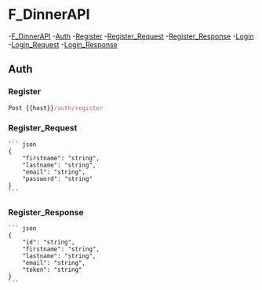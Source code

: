 # F_DinnerAPI
-[F_DinnerAPI](#f-dinnerapi)
  -[Auth](#auth)
    -[Register](#Register)
        -[Register_Request](#Register_Request)
        -[Register_Response](#Register_Response)
    -[Login](#Login)
        -[Login_Request](#Login_Request)
        -[Login_Response](#Login_Response)
## Auth
### Register
``` js
Post {{host}}/auth/register
```
### Register_Request
    ``` json
    {
        "firstname": "string",
        "lastname": "string",
        "email": "string",
        "password": "string"
    }
    ```
### Register_Response
    ``` json
    {
        "id": "string",
        "firstname": "string",
        "lastname": "string",
        "email": "string",
        "token": "string"
    }
    ```
